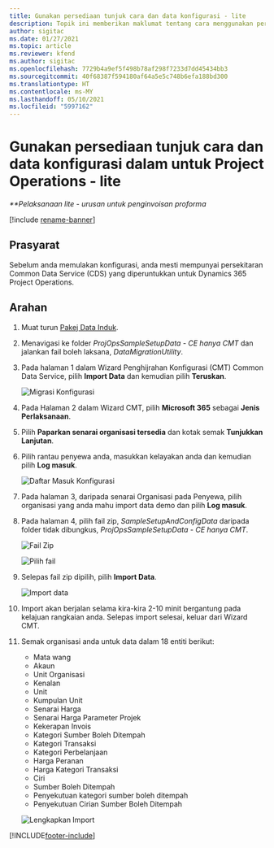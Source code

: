 ```yaml
---
title: Gunakan persediaan tunjuk cara dan data konfigurasi - lite
description: Topik ini memberikan maklumat tentang cara menggunakan persediaan demo dan data konfigurasi untuk Project Operations.
author: sigitac
ms.date: 01/27/2021
ms.topic: article
ms.reviewer: kfend
ms.author: sigitac
ms.openlocfilehash: 7729b4a9ef5f498b78af298f7233d7dd45434bb3
ms.sourcegitcommit: 40f68387f594180af64a5e5c748b6efa188bd300
ms.translationtype: HT
ms.contentlocale: ms-MY
ms.lasthandoff: 05/10/2021
ms.locfileid: "5997162"
---
```

# <a name="apply-demo-setup-and-configuration-data-for-project-operations---lite"></a>Gunakan persediaan tunjuk cara dan data konfigurasi dalam untuk Project Operations - lite 

_**Pelaksanaan lite - urusan untuk penginvoisan proforma_

[!include [rename-banner](~/includes/cc-data-platform-banner.md)]

## <a name="prerequisites"></a>Prasyarat

Sebelum anda memulakan konfigurasi, anda mesti mempunyai persekitaran Common Data Service (CDS) yang diperuntukkan untuk Dynamics 365 Project Operations.


## <a name="instructions"></a>Arahan

1. Muat turun [Pakej Data Induk](https://download.microsoft.com/download/3/4/1/341bf279-a64f-4baa-af31-ce624859b518/ProjOpsSampleSetupData-%20CE%20only.zip). 
2. Menavigasi ke folder *ProjOpsSampleSetupData - CE hanya CMT* dan jalankan fail boleh laksana, *DataMigrationUtility*.
3. Pada halaman 1 dalam Wizard Penghijrahan Konfigurasi (CMT) Common Data Service, pilih **Import Data** dan kemudian pilih **Teruskan**.

    ![Migrasi Konfigurasi](./media/1ConfigurationMigration.png)

4. Pada Halaman 2 dalam Wizard CMT, pilih **Microsoft 365** sebagai **Jenis Perlaksanaan**.
5. Pilih **Paparkan senarai organisasi tersedia** dan kotak semak **Tunjukkan Lanjutan**.
6. Pilih rantau penyewa anda, masukkan kelayakan anda dan kemudian pilih **Log masuk**.

   ![Daftar Masuk Konfigurasi](./media/2ConfigurationSignin.png)

7. Pada halaman 3, daripada senarai Organisasi pada Penyewa, pilih organisasi yang anda mahu import data demo dan pilih **Log masuk**.
8. Pada halaman 4, pilih fail zip, *SampleSetupAndConfigData* daripada folder tidak dibungkus, *ProjOpsSampleSetupData - CE hanya CMT*.

   ![Fail Zip](./media/3ZipFile.png)

   ![Pilih fail](./media/4SelectAFile.png)

9. Selepas fail zip dipilih, pilih **Import Data**.

   ![Import data](./media/5ImportData.png)

10. Import akan berjalan selama kira-kira 2-10 minit bergantung pada kelajuan rangkaian anda. Selepas import selesai, keluar dari Wizard CMT. 
11. Semak organisasi anda untuk data dalam 18 entiti berikut:

    -   Mata wang
    -   Akaun
    -   Unit Organisasi
    -   Kenalan
    -   Unit
    -   Kumpulan Unit
    -   Senarai Harga
    -   Senarai Harga Parameter Projek 
    -   Kekerapan Invois
    -   Kategori Sumber Boleh Ditempah
    -   Kategori Transaksi
    -   Kategori Perbelanjaan
    -   Harga Peranan
    -   Harga Kategori Transaksi
    -   Ciri
    -   Sumber Boleh Ditempah
    -   Penyekutuan kategori sumber boleh ditempah
    -   Penyekutuan Cirian Sumber Boleh Ditempah

    ![Lengkapkan Import](./media/6CompleteImport.png)


[!INCLUDE[footer-include](../includes/footer-banner.md)]
